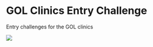 # GOL Clinics Entry Challenge 

Entry challenges for the GOL clinics 

<img src = "https://github.com/jama5262/micropilot-entry-challenge/blob/main/image.gif">
